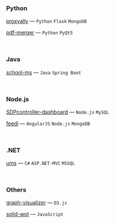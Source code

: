 
### Python
[proxyally](https://github.com/shovradas/proxyally) &#8212; `Python` `Flask` `MongoDB`

[pdf-merger](https://github.com/shovradas/pdf-merger) &#8212; `Python` `PyQt5`


<br/>


### Java
[school-ms](https://github.com/shovradas/school-ms) &#8212; `Java` `Spring Boot`


<br/>


### Node.js
[SDPcontroller-dashboard](https://github.com/shovradas/SDPcontroller-dashboard) &#8212; `Node.js` `MySQL`

[feedi](https://github.com/shovradas/feedi) &#8212; `AngularJS` `Node.js` `MongoDB`


<br/>


### .NET
[ums](https://github.com/shovradas/ums-dotnet) &#8212; `C#` `ASP.NET-MVC` `MSSQL`


<br/>


### Others
[graph-visualizer](https://github.com/shovradas/graph-visualizer) &#8212; `D3.js`

[solid-wot](https://github.com/shovradas/solid-wot) &#8212; `JavaScript`